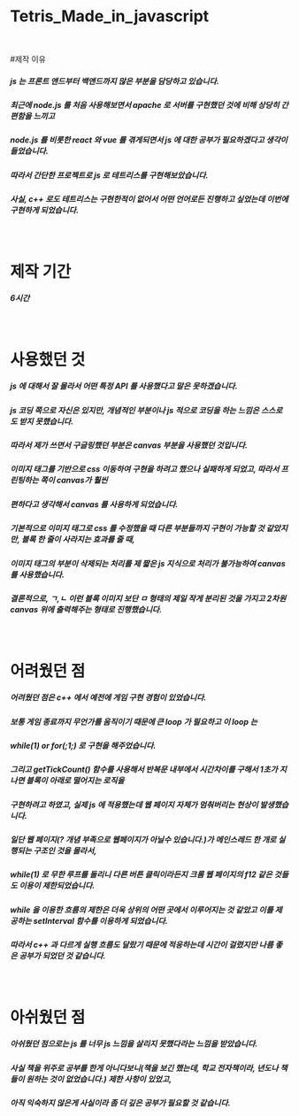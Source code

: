 # Tetris_Made_in_javascript

</br>

#제작 이유

##### js 는 프론트 앤드부터 백앤드까지 많은 부분을 담당하고 있습니다.
##### 최근에 node.js 를 처음 사용해보면서 apache 로 서버를 구현했던 것에 비해 상당히 간편함을 느끼고 
##### node.js 를 비롯한 react 와 vue 를 겪게되면서 js 에 대한 공부가 필요하겠다고 생각이 들었습니다.

##### 따라서 간단한 프로젝트로 js 로 테트리스를 구현해보았습니다.
##### 사실, c++ 로도 테트리스는 구현한적이 없어서 어떤 언어로든 진행하고 싶었는데 이번에 구현하게 되었습니다.

</br>

# 제작 기간

##### 6시간

</br>

# 사용했던 것

##### js 에 대해서 잘 몰라서 어떤 특정 API 를 사용했다고 말은 못하겠습니다.
##### js 코딩 쪽으로 자신은 있지만, 개념적인 부분이나 js 적으로 코딩을 하는 느낌은 스스로도 받지 못했습니다.
##### 따라서 제가 쓰면서 구글링했던 부분은 canvas 부분을 사용했던 것입니다.
##### 이미지 태그를 기반으로 css 이동하여 구현을 하려고 했으나 실패하게 되었고, 따라서 프린팅하는 쪽이 canvas가 훨씬
##### 편하다고 생각해서 canvas 를 사용하게 되었습니다.

##### 기본적으로 이미지 태그로 css 를 수정했을 때 다른 부분들까지 구현이 가능할 것 같았지만, 블록 한 줄이 사라지는 효과를 줄 때,
##### 이미지 태그의 부분이 삭제되는 처리를 제 짧은 js 지식으로 처리가 불가능하여 canvas 를 사용했습니다.

##### 결론적으로, ㄱ,ㄴ 이런 블록 이미지 보단 ㅁ 형태의 제일 작게 분리된 것을 가지고 2차원 canvas 위에 출력해주는 형태로 진행했습니다.

</br>

# 어려웠던 점

##### 어려웠던 점은 c++ 에서 예전에 게임 구현 경험이 있었습니다.
##### 보통 게임 종료까지 무언가를 움직이기 때문에 큰 loop 가 필요하고 이 loop 는
##### while(1) or for(;1;) 로 구현을 해주었습니다.

##### 그리고 getTickCount() 함수를 사용해서 반복문 내부에서 시간차이를 구해서 1초가 지나면 블록이 아래로 떨어지는 로직을 
##### 구현하려고 하였고, 실제 js 에 적용했는데 웹 페이지 자체가 멈춰버리는 현상이 발생했습니다.

##### 일단 웹 페이지(? 개념 부족으로 웹페이지가 아닐수 있습니다.)가 메인스레드 한 개로 실행되는 구조인 것을 몰라서,
##### while(1) 로 무한 루프를 돌리니 다른 버튼 클릭이라든지 크롬 웹 페이지의 f12 같은 것들도 이용이 제한되었습니다.
##### while 을 이용한 흐름의 제한은 더욱 상위의 어떤 곳에서 이루어지는 것 같았고 이를 제공하는 setInterval 함수를 이용하게 되었습니다.

##### 따라서 c++ 과 다르게 실행 흐름도 달랐기 때문에 적응하는데 시간이 걸렸지만 나름 좋은 공부가 되었던 것 같습니다.

</br>

# 아쉬웠던 점

##### 아쉬웠던 점으로는 js 를 너무 js 느낌을 살리지 못했다라는 느낌을 받았습니다.
##### 사실 책을 위주로 공부를 한게 아니다보니(책을 보긴 했는데, 학교 전자책이라, 년도나 책들이 원하는 것이 없었습니다.) 제한 사항이 있었고,
##### 아직 익숙하지 않은게 사실이라 좀 더 깊은 공부가 필요할 것 같습니다.






